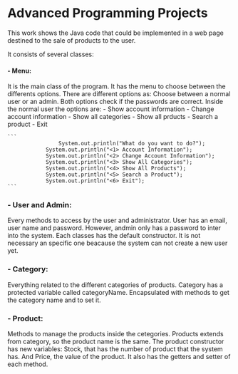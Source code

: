 # Advanced Programming Projects

This work shows the Java code that could be implemented in a web page destined to the sale of products to the user.

It consists of several classes:
#### - Menu:
  It is the main class of the program. It has the menu to choose between the differents options.
  There are different options as:
  Choose between a normal user or an admin. Both options check if the passwords are correct. Inside the normal user the options are:
    - Show account information
    - Change account information
    - Show all categories
    - Show all prducts
    - Search a product
    - Exit
    
    ```
    				System.out.println("What do you want to do?");
				System.out.println("<1> Account Information");
				System.out.println("<2> Change Account Information");
				System.out.println("<3> Show All Categories");
				System.out.println("<4> Show All Products");
				System.out.println("<5> Search a Product");
				System.out.println("<6> Exit");
    ```
    
    
### - User and Admin:
  Every methods to access by the user and administrator.
  User has an email, user name and password. However, andmin only has a password to inter into the system.
  Each classes has the default constructor. It is not necessary an specific one beacause the system can not create a new user yet.
### - Category:
  Everything related to the different categories of products.
  Category has a protected variable called categoryName. Encapsulated with methods to get the category name and to set it.
### - Product:
  Methods to manage the products inside the cetegories.
  Products extends from category, so the product name is the same.
  The product constructor has new variables: Stock, that has the number of product that the system has. And Price, the value of the product.
  It also has the getters and setter of each method.
